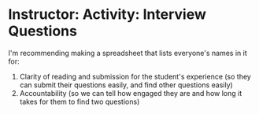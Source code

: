 # Instructor: Activity: Interview Questions

I'm recommending making a spreadsheet that lists everyone's names in it for:

1. Clarity of reading and submission for the student's experience (so they can submit their questions easily, and find other questions easily)
1. Accountability (so we can tell how engaged they are and how long it takes for them to find two questions)

